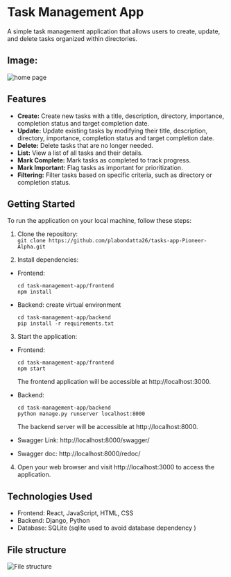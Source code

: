 # Task Management App

A simple task management application that allows users to create, update, and delete tasks organized within directories.

## Image:

[//]: # (<img src="https://prnt.sc/bDLZTlVWfbiG" alt="home page">)
![home page](https://prnt.sc/bDLZTlVWfbiG)
## Features

- **Create:** Create new tasks with a title, description, directory, importance, completion status and target completion date.
- **Update:** Update existing tasks by modifying their title, description, directory, importance, completion status and target completion date.
- **Delete:** Delete tasks that are no longer needed.
- **List:** View a list of all tasks and their details.
- **Mark Complete:** Mark tasks as completed to track progress.
- **Mark Important:** Flag tasks as important for prioritization.
- **Filtering:** Filter tasks based on specific criteria, such as directory or completion status.

## Getting Started

To run the application on your local machine, follow these steps:

1. Clone the repository: <br>
`git clone https://github.com/plabondatta26/tasks-app-Pioneer-Alpha.git`

2. Install dependencies:

- Frontend:
  ```
  cd task-management-app/frontend
  npm install
  ```

- Backend: create virtual environment
  ```
  cd task-management-app/backend
  pip install -r requirements.txt
  ```

3. Start the application:

- Frontend:
  ```
  cd task-management-app/frontend
  npm start
  ```

  The frontend application will be accessible at http://localhost:3000.

- Backend:
  ```
  cd task-management-app/backend
  python manage.py runserver localhost:8000
  ```

  The backend server will be accessible at http://localhost:8000.
- Swagger Link: http://localhost:8000/swagger/
- Swagger doc: http://localhost:8000/redoc/

4. Open your web browser and visit http://localhost:3000 to access the application.

## Technologies Used

- Frontend: React, JavaScript, HTML, CSS
- Backend: Django, Python
- Database: SQLite (sqlite used to avoid database dependency )

## File structure
![File structure](https://prnt.sc/5Qhs-8Yb-s34)